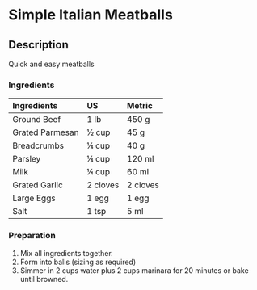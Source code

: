 # Simple Italian Meatballs

## Description

Quick and easy meatballs

### Ingredients

|Ingredients | US    |Metric |
|:-----------|:------|:------|
| Ground Beef | 1 lb | 450 g |
| Grated Parmesan | &frac12; cup | 45 g |
| Breadcrumbs | &frac14; cup | 40 g |
| Parsley | &frac14; cup | 120 ml |
| Milk | &frac14; cup | 60 ml |
| Grated Garlic | 2 cloves | 2 cloves |
| Large Eggs | 1 egg | 1 egg |
| Salt | 1 tsp | 5 ml |

### Preparation

1. Mix all ingredients together.
1. Form into balls (sizing as required)
1. Simmer in 2 cups water plus 2 cups marinara for 20 minutes or bake until browned.
